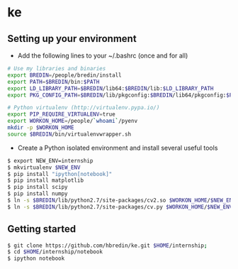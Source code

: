 # ke

## Setting up your environment

* Add the following lines to your ~/.bashrc (once and for all)

```bash
# Use my libraries and binaries
export BREDIN=/people/bredin/install
export PATH=$BREDIN/bin:$PATH
export LD_LIBRARY_PATH=$BREDIN/lib64:$BREDIN/lib:$LD_LIBRARY_PATH
export PKG_CONFIG_PATH=$BREDIN/lib/pkgconfig:$BREDIN/lib64/pkgconfig:$PKG_CONFIG_PATH

# Python virtualenv (http://virtualenv.pypa.io/)
export PIP_REQUIRE_VIRTUALENV=true
export WORKON_HOME=/people/`whoami`/pyenv
mkdir -p $WORKON_HOME
source $BREDIN/bin/virtualenvwrapper.sh
```

* Create a Python isolated environment and install several useful tools

```bash
$ export NEW_ENV=internship
$ mkvirtualenv $NEW_ENV
$ pip install "ipython[notebook]"
$ pip install matplotlib
$ pip install scipy
$ pip install numpy
$ ln -s $BREDIN/lib/python2.7/site-packages/cv2.so $WORKON_HOME/$NEW_ENV/lib/python2.7/site-packages/cv2.so
$ ln -s $BREDIN/lib/python2.7/site-packages/cv.py $WORKON_HOME/$NEW_ENV/lib/python2.7/site-packages/cv.py
```

## Getting started 

```bash
$ git clone https://github.com/hbredin/ke.git $HOME/internship; 
$ cd $HOME/internship/notebook
$ ipython notebook
```
